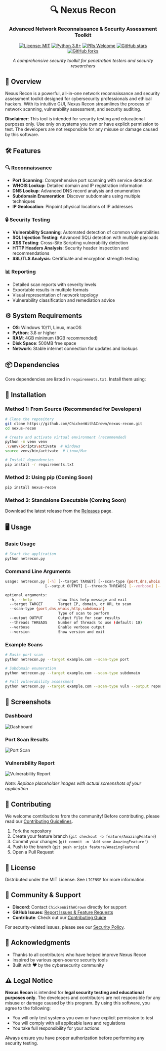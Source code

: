<div align="center">
  <h1>🔍 Nexus Recon</h1>
  <h3>Advanced Network Reconnaissance & Security Assessment Toolkit</h3>
  
  [![License: MIT](https://img.shields.io/badge/License-MIT-yellow.svg)](https://opensource.org/licenses/MIT)
  [![Python 3.8+](https://img.shields.io/badge/python-3.8+-blue.svg)](https://www.python.org/downloads/)
  [![PRs Welcome](https://img.shields.io/badge/PRs-welcome-brightgreen.svg)](CONTRIBUTING.md)
  [![GitHub stars](https://img.shields.io/github/stars/ChickenWithACrown/nexus-recon?style=social)](https://github.com/ChickenWithACrown/nexus-recon/stargazers)
  [![GitHub forks](https://img.shields.io/github/forks/ChickenWithACrown/nexus-recon?style=social)](https://github.com/ChickenWithACrown/nexus-recon/network/members)
  
  *A comprehensive security toolkit for penetration testers and security researchers*
</div>

## 🚀 Overview

Nexus Recon is a powerful, all-in-one network reconnaissance and security assessment toolkit designed for cybersecurity professionals and ethical hackers. With its intuitive GUI, Nexus Recon streamlines the process of network scanning, vulnerability assessment, and security auditing.

**Disclaimer**: This tool is intended for security testing and educational purposes only. Use only on systems you own or have explicit permission to test. The developers are not responsible for any misuse or damage caused by this software.

## 🛠️ Features

### 🔍 Reconnaissance
- **Port Scanning**: Comprehensive port scanning with service detection
- **WHOIS Lookup**: Detailed domain and IP registration information
- **DNS Lookup**: Advanced DNS record analysis and enumeration
- **Subdomain Enumeration**: Discover subdomains using multiple techniques
- **IP Geolocation**: Pinpoint physical locations of IP addresses

### 🔒 Security Testing
- **Vulnerability Scanning**: Automated detection of common vulnerabilities
- **SQL Injection Testing**: Advanced SQLi detection with multiple payloads
- **XSS Testing**: Cross-Site Scripting vulnerability detection
- **HTTP Headers Analysis**: Security header inspection and recommendations
- **SSL/TLS Analysis**: Certificate and encryption strength testing

### 📊 Reporting
- Detailed scan reports with severity levels
- Exportable results in multiple formats
- Visual representation of network topology
- Vulnerability classification and remediation advice

## ⚙️ System Requirements

- **OS**: Windows 10/11, Linux, macOS
- **Python**: 3.8 or higher
- **RAM**: 4GB minimum (8GB recommended)
- **Disk Space**: 500MB free space
- **Network**: Stable internet connection for updates and lookups

## 📦 Dependencies

Core dependencies are listed in `requirements.txt`. Install them using:

## 🚀 Installation

### Method 1: From Source (Recommended for Developers)
```bash
# Clone the repository
git clone https://github.com/ChickenWithACrown/nexus-recon.git
cd nexus-recon

# Create and activate virtual environment (recommended)
python -m venv venv
.\venv\Scripts\activate  # Windows
source venv/bin/activate  # Linux/Mac

# Install dependencies
pip install -r requirements.txt
```

### Method 2: Using pip (Coming Soon)
```bash
pip install nexus-recon
```

### Method 3: Standalone Executable (Coming Soon)
Download the latest release from the [Releases](https://github.com/ChickenWithACrown/nexus-recon/releases) page.

## 🖥️ Usage

### Basic Usage
```bash
# Start the application
python netrecon.py
```

### Command Line Arguments
```bash
usage: netrecon.py [-h] [--target TARGET] [--scan-type {port,dns,whois,http,subdomain}]
                  [--output OUTPUT] [--threads THREADS] [--verbose] [--version]

optional arguments:
  -h, --help            show this help message and exit
  --target TARGET       Target IP, domain, or URL to scan
  --scan-type {port,dns,whois,http,subdomain}
                        Type of scan to perform
  --output OUTPUT       Output file for scan results
  --threads THREADS     Number of threads to use (default: 10)
  --verbose             Enable verbose output
  --version             Show version and exit
```

### Example Scans
```bash
# Basic port scan
python netrecon.py --target example.com --scan-type port

# Subdomain enumeration
python netrecon.py --target example.com --scan-type subdomain

# Full vulnerability assessment
python netrecon.py --target example.com --scan-type vuln --output report.html
```

## 📸 Screenshots

### Dashboard
![Dashboard](https://via.placeholder.com/800x500/1a1a1a/00ff00?text=Dashboard+View)

### Port Scan Results
![Port Scan](https://via.placeholder.com/800x500/1a1a1a/00ff00?text=Port+Scan+Results)

### Vulnerability Report
![Vulnerability Report](https://via.placeholder.com/800x500/1a1a1a/00ff00?text=Vulnerability+Report)

*Note: Replace placeholder images with actual screenshots of your application*

## 🤝 Contributing

We welcome contributions from the community! Before contributing, please read our [Contributing Guidelines](CONTRIBUTING.md).

1. Fork the repository
2. Create your feature branch (`git checkout -b feature/AmazingFeature`)
3. Commit your changes (`git commit -m 'Add some AmazingFeature'`)
4. Push to the branch (`git push origin feature/AmazingFeature`)
5. Open a Pull Request

## 📜 License

Distributed under the MIT License. See `LICENSE` for more information.

## 👥 Community & Support

- **Discord**: Contact `ChickenWithACrown` directly for support
- **GitHub Issues**: [Report Issues & Feature Requests](https://github.com/ChickenWithACrown/nexus-recon/issues)
- **Contribute**: Check out our [Contributing Guide](CONTRIBUTING.md)

For security-related issues, please see our [Security Policy](SECURITY.md).

## 🙏 Acknowledgments

- Thanks to all contributors who have helped improve Nexus Recon
- Inspired by various open-source security tools
- Built with ❤️ by the cybersecurity community

## ⚠️ Legal Notice

**Nexus Recon** is intended for **legal security testing and educational purposes only**. The developers and contributors are not responsible for any misuse or damage caused by this program. By using this software, you agree to the following:

- You will only test systems you own or have explicit permission to test
- You will comply with all applicable laws and regulations
- You take full responsibility for your actions

Always ensure you have proper authorization before performing any security testing.
